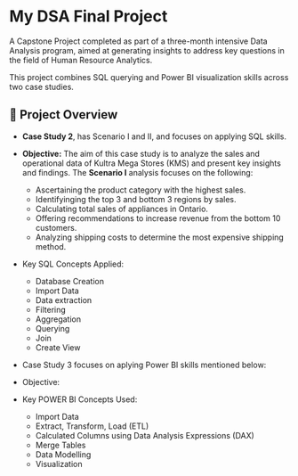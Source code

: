 # My DSA Final Project
A Capstone Project completed as part of a three-month intensive Data Analysis program, aimed at generating insights to address key questions in the field of Human Resource Analytics.

This project combines SQL querying and Power BI visualization skills across two case studies.

## 📌 Project Overview

- **Case Study 2**, has Scenario I and II, and focuses on applying SQL skills.
  
- **Objective:** The aim of this case study is to analyze the sales and operational data of Kultra Mega Stores (KMS) and present key insights and findings. The **Scenario I** analysis focuses on the following:

  - Ascertaining the product category with the highest sales.
  - Identifyinging the top 3 and bottom 3 regions by sales.
  - Calculating total sales of appliances in Ontario.
  - Offering recommendations to increase revenue from the bottom 10 customers.
  - Analyzing shipping costs to determine the most expensive shipping method.

- Key SQL Concepts Applied:
    
  - Database Creation
  - Import Data
  - Data extraction
  - Filtering
  - Aggregation
  - Querying
  - Join
  - Create View

- Case Study 3 focuses on aplying Power BI skills mentioned below:
- Objective:
- Key POWER BI Concepts Used:
  - Import Data
  - Extract, Transform, Load (ETL)
  - Calculated Columns using Data Analysis Expressions (DAX)
  - Merge Tables
  - Data Modelling
  - Visualization
